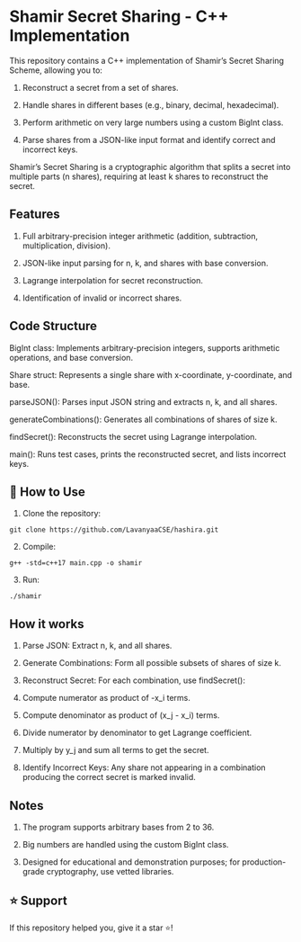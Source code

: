 # Shamir Secret Sharing - C++ Implementation

This repository contains a C++ implementation of Shamir’s Secret Sharing Scheme, allowing you to:

1. Reconstruct a secret from a set of shares.

2. Handle shares in different bases (e.g., binary, decimal, hexadecimal).

3. Perform arithmetic on very large numbers using a custom BigInt class.

4. Parse shares from a JSON-like input format and identify correct and incorrect keys.

Shamir’s Secret Sharing is a cryptographic algorithm that splits a secret into multiple parts (n shares), requiring at least k shares to reconstruct the secret.

## Features
1. Full arbitrary-precision integer arithmetic (addition, subtraction, multiplication, division).

2. JSON-like input parsing for n, k, and shares with base conversion.

3. Lagrange interpolation for secret reconstruction.

4. Identification of invalid or incorrect shares.

## Code Structure

BigInt class: Implements arbitrary-precision integers, supports arithmetic operations, and base conversion.

Share struct: Represents a single share with x-coordinate, y-coordinate, and base.

parseJSON(): Parses input JSON string and extracts n, k, and all shares.

generateCombinations(): Generates all combinations of shares of size k.

findSecret(): Reconstructs the secret using Lagrange interpolation.

main(): Runs test cases, prints the reconstructed secret, and lists incorrect keys.

## 📌 How to Use

1. Clone the repository:

```
git clone https://github.com/LavanyaaCSE/hashira.git
```
2. Compile:

```
g++ -std=c++17 main.cpp -o shamir
```
3. Run:

```
./shamir
```

## How it works

1. Parse JSON: Extract n, k, and all shares.

2. Generate Combinations: Form all possible subsets of shares of size k.

3. Reconstruct Secret: For each combination, use findSecret():

4. Compute numerator as product of -x_i terms.

5. Compute denominator as product of (x_j - x_i) terms.

6. Divide numerator by denominator to get Lagrange coefficient.

7. Multiply by y_j and sum all terms to get the secret.

8. Identify Incorrect Keys: Any share not appearing in a combination producing the correct secret is marked invalid.

## Notes

1. The program supports arbitrary bases from 2 to 36.

2. Big numbers are handled using the custom BigInt class.

3. Designed for educational and demonstration purposes; for production-grade cryptography, use vetted libraries.

## ⭐ Support
If this repository helped you, give it a star ⭐!
